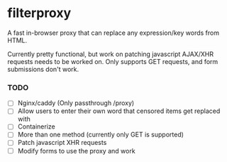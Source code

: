 # filterproxy
A fast in-browser proxy that can replace any expression/key words from HTML.

Currently pretty functional, but work on patching javascript AJAX/XHR requests needs to be worked on.
Only supports GET requests, and form submissions don't work.


### TODO
- [ ] Nginx/caddy (Only passthrough /proxy)
- [ ] Allow users to enter their own word that censored items get replaced with
- [ ] Containerize
- [ ] More than one method (currently only GET is supported)
- [ ] Patch javascript XHR requests
- [ ] Modify forms to use the proxy and work